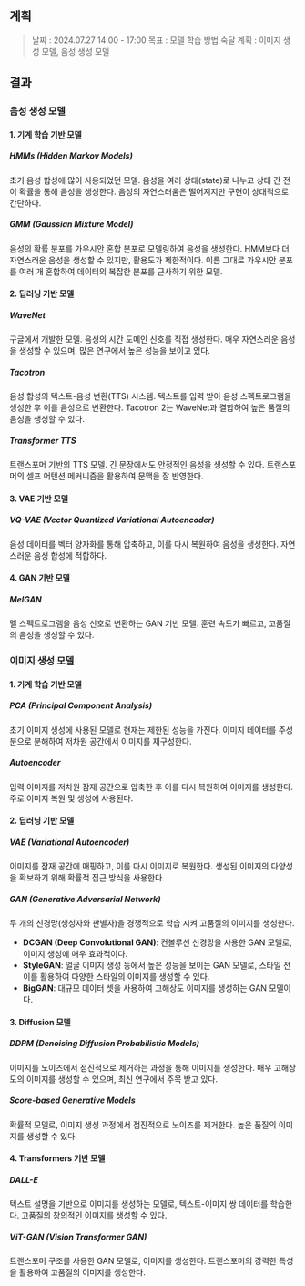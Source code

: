 
## 계획

> 날짜 : 2024.07.27 14:00 - 17:00
> 목표 : 모델 학습 방법 숙달
> 계획 : 이미지 생성 모델, 음성 생성 모델 

## 결과

### 음성 생성 모델

#### 1. 기계 학습 기반 모델

##### HMMs (Hidden Markov Models)
초기 음성 합성에 많이 사용되었던 모델.
음성을 여러 상태(state)로 나누고 상태 간 전이 확률을 통해 음성을 생성한다. 음성의 자연스러움은 떨어지지만 구현이 상대적으로 간단하다.

##### GMM (Gaussian Mixture Model)
음성의 확률 분포를 가우시안 혼합 분포로 모델링하여 음성을 생성한다. HMM보다 더 자연스러운 음성을 생성할 수 있지만, 활용도가 제한적이다.
이름 그대로 가우시안 분포를 여러 개 혼합하여 데이터의 복잡한 분포를 근사하기 위한 모델.


#### 2. 딥러닝 기반 모델

##### WaveNet
구글에서 개발한 모델.
음성의 시간 도메인 신호를 직접 생성한다. 매우 자연스러운 음성을 생성할 수 있으며, 많은 연구에서 높은 성능을 보이고 있다.

##### Tacotron
음성 합성의 텍스트-음성 변환(TTS) 시스템.
텍스트를 입력 받아 음성 스펙트로그램을 생성한 후 이를 음성으로 변환한다. Tacotron 2는 WaveNet과 결합하여 높은 품질의 음성을 생성할 수 있다.

##### Transformer TTS
트랜스포머 기반의 TTS 모델.
긴 문장에서도 안정적인 음성을 생성할 수 있다. 트랜스포머의 셀프 어텐션 메커니즘을 활용하여 문맥을 잘 반영한다.


#### 3. VAE 기반 모델

##### VQ-VAE (Vector Quantized Variational Autoencoder)
음성 데이터를 벡터 양자화를 통해 압축하고, 이를 다시 복원하여 음성을 생성한다. 자연스러운 음성 합성에 적합하다.

#### 4. GAN 기반 모델
##### MelGAN
멜 스펙트로그램을 음성 신호로 변환하는 GAN 기반 모델.
훈련 속도가 빠르고, 고품질의 음성을 생성할 수 있다.



### 이미지 생성 모델

#### 1. 기계 학습 기반 모델
##### PCA (Principal Component Analysis)
초기 이미지 생성에 사용된 모델로 현재는 제한된 성능을 가진다.
이미지 데이터를 주성분으로 분해하여 저차원 공간에서 이미지를 재구성한다. 

##### Autoencoder
입력 이미지를 저차원 잠재 공간으로 압축한 후 이를 다시 복원하여 이미지를 생성한다. 주로 이미지 복원 및 생성에 사용된다.


#### 2. 딥러닝 기반 모델

##### VAE (Variational Autoencoder)
이미지를 잠재 공간에 매핑하고, 이를 다시 이미지로 복원한다. 생성된 이미지의 다양성을 확보하기 위해 확률적 접근 방식을 사용한다.

##### GAN (Generative Adversarial Network)
두 개의 신경망(생성자와 판별자)을 경쟁적으로 학습 시켜 고품질의 이미지를 생성한다.

* **DCGAN (Deep Convolutional GAN)**: 컨볼루션 신경망을 사용한 GAN 모델로, 이미지 생성에 매우 효과적이다.
* **StyleGAN**: 얼굴 이미지 생성 등에서 높은 성능을 보이는 GAN 모델로, 스타일 전이를 활용하여 다양한 스타일의 이미지를 생성할 수 있다.
* **BigGAN**: 대규모 데이터 셋을 사용하여 고해상도 이미지를 생성하는 GAN 모델이다.


#### 3. Diffusion 모델

##### DDPM (Denoising Diffusion Probabilistic Models)
이미지를 노이즈에서 점진적으로 제거하는 과정을 통해 이미지를 생성한다. 매우 고해상도의 이미지를 생성할 수 있으며, 최신 연구에서 주목 받고 있다.

##### Score-based Generative Models
확률적 모델로, 이미지 생성 과정에서 점진적으로 노이즈를 제거한다. 높은 품질의 이미지를 생성할 수 있다.


#### 4. Transformers 기반 모델

##### DALL-E
텍스트 설명을 기반으로 이미지를 생성하는 모델로, 텍스트-이미지 쌍 데이터를 학습한다. 고품질의 창의적인 이미지를 생성할 수 있다.

##### ViT-GAN (Vision Transformer GAN)
트랜스포머 구조를 사용한 GAN 모델로, 이미지를 생성한다. 트랜스포머의 강력한 특성을 활용하여 고품질의 이미지를 생성한다.